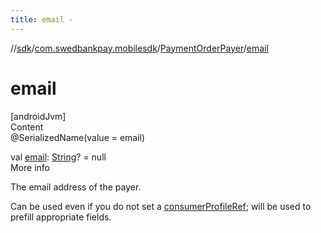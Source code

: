 ```yaml
---
title: email -
---
```

//[sdk](../../../index)/[com.swedbankpay.mobilesdk](../index)/[PaymentOrderPayer](index)/[email](email)



# email  
[androidJvm]  
Content  
@SerializedName(value = email)  
  
val [email](email): [String](https://kotlinlang.org/api/latest/jvm/stdlib/kotlin/-string/index.html)? = null  
More info  


The email address of the payer.



Can be used even if you do not set a [consumerProfileRef](consumer-profile-ref); will be used to prefill appropriate fields.

  



